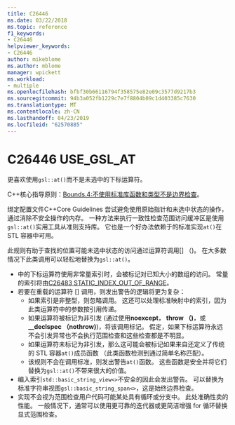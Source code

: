 ```yaml
---
title: C26446
ms.date: 03/22/2018
ms.topic: reference
f1_keywords:
- C26446
helpviewer_keywords:
- C26446
author: mikeblome
ms.author: mblome
manager: wpickett
ms.workload:
- multiple
ms.openlocfilehash: bfbf30b66116794f358575e82e09c3577d9217b3
ms.sourcegitcommit: 94b3a052fb1229c7e7f8804b09c1d403385c7630
ms.translationtype: MT
ms.contentlocale: zh-CN
ms.lasthandoff: 04/23/2019
ms.locfileid: "62570885"
---
```

# <a name="c26446-usegslat"></a>C26446 USE_GSL_AT

更喜欢使用`gsl::at()`而不是未选中的下标运算符。

C++核心指导原则：[Bounds.4:不使用标准库函数和类型不是边界检查](https://github.com/isocpp/CppCoreGuidelines/blob/master/CppCoreGuidelines.md#probounds-bounds-safety-profile)。

绑定配置文件C++Core Guidelines 尝试避免使用原始指针和未选中状态的操作，通过消除不安全操作的内存。 一种方法来执行一致性检查范围访问缓冲区是使用`gsl::at()`实用工具从准则支持库。 它也是一个好办法依赖于的标准实现`at()`在 STL 容器中可用。

此规则有助于查找的位置可能未选中状态的访问通过运算符调用\[] （)。 在大多数情况下此类调用可以轻松地替换为`gsl::at()`。

- 中的下标运算符使用非常量索引时，会被标记对已知大小的数组的访问。 常量的索引将由[C26483 STATIC_INDEX_OUT_OF_RANGE](c26483.md)。
- 若要在重载的运算符 [] 调用，则发出警告的逻辑将更为复杂：
  - 如果索引是非整型，则忽略调用。 这还可以处理标准映射中的索引，因为此类运算符中的参数按引用传递。
  - 如果运算符被标记为非引发 (通过使用**noexcept**， **throw （)**，或 **__declspec （nothrow)**)，将该调用标记。 假定，如果下标运算符永远不会引发异常也不会执行范围检查和这些检查都是不明显。
  - 如果运算符未标记为非引发，那么这可能会被标记如果来自还定义了传统的 STL 容器`at()`成员函数 （此类函数检测到通过简单名称匹配）。
  - 该规则不会在调用标准，则发出警告`at()`函数。 这些函数是安全并将它们替换为`gsl::at()`不带来很大的价值。
- 编入索引`std::basic_string_view<>`不安全的因此会发出警告。 可以替换为标准字符串视图`gsl::basic_string_span<>`，这是始终边界检查。
- 实现不会视为范围检查用户代码可能某处具有循环或分支中。 此处准确性卖的性能。 一般情况下，通常可以使用更可靠的迭代器或更简洁增强 for 循环替换显式范围检查。
